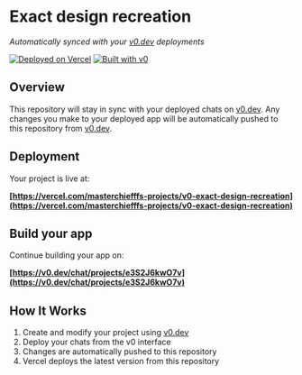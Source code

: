 # Exact design recreation

*Automatically synced with your [v0.dev](https://v0.dev) deployments*

[![Deployed on Vercel](https://img.shields.io/badge/Deployed%20on-Vercel-black?style=for-the-badge&logo=vercel)](https://vercel.com/masterchiefffs-projects/v0-exact-design-recreation)
[![Built with v0](https://img.shields.io/badge/Built%20with-v0.dev-black?style=for-the-badge)](https://v0.dev/chat/projects/e3S2J6kwO7v)

## Overview

This repository will stay in sync with your deployed chats on [v0.dev](https://v0.dev).
Any changes you make to your deployed app will be automatically pushed to this repository from [v0.dev](https://v0.dev).

## Deployment

Your project is live at:

**[https://vercel.com/masterchiefffs-projects/v0-exact-design-recreation](https://vercel.com/masterchiefffs-projects/v0-exact-design-recreation)**

## Build your app

Continue building your app on:

**[https://v0.dev/chat/projects/e3S2J6kwO7v](https://v0.dev/chat/projects/e3S2J6kwO7v)**

## How It Works

1. Create and modify your project using [v0.dev](https://v0.dev)
2. Deploy your chats from the v0 interface
3. Changes are automatically pushed to this repository
4. Vercel deploys the latest version from this repository
